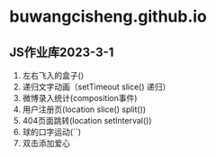 # buwangcisheng.github.io

## JS作业库2023-3-1

1. 左右飞入的盒子()
2. 递归文字动画（setTimeout slice() 递归）
3. 微博录入统计(composition事件)
4. 用户注册页(location slice() split())
5. 404页面跳转(location setInterval())
6. 球的口字运动(``)
7. 双击添加爱心
